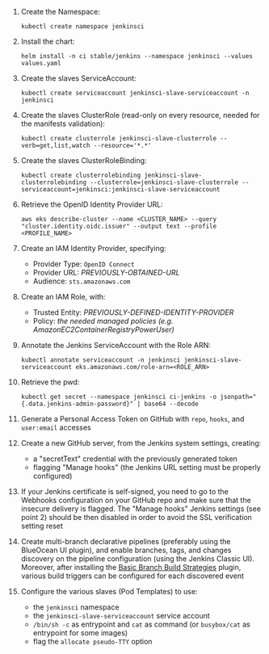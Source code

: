 1. Create the Namespace:
    ```
    kubectl create namespace jenkinsci
    ```

2. Install the chart:
    ```
    helm install -n ci stable/jenkins --namespace jenkinsci --values values.yaml
    ```

3. Create the slaves ServiceAccount:
    ```
    kubectl create serviceaccount jenkinsci-slave-serviceaccount -n jenkinsci
    ```

4. Create the slaves ClusterRole (read-only on every resource, needed for the manifests validation):
    ```
    kubectl create clusterrole jenkinsci-slave-clusterrole --verb=get,list,watch --resource='*.*'
    ```

5. Create the slaves ClusterRoleBinding:
    ```
    kubectl create clusterrolebinding jenkinsci-slave-clusterrolebinding --clusterrole=jenkinsci-slave-clusterrole --serviceaccount=jenkinsci:jenkinsci-slave-serviceaccount
    ```

6. Retrieve the OpenID Identity Provider URL:
    ```
    aws eks describe-cluster --name <CLUSTER_NAME> --query "cluster.identity.oidc.issuer" --output text --profile <PROFILE_NAME>
    ```

7. Create an IAM Identity Provider, specifying:
    * Provider Type: `OpenID Connect`
    * Provider URL: _PREVIOUSLY-OBTAINED-URL_
    * Audience: `sts.amazonaws.com`

8. Create an IAM Role, with:
    * Trusted Entity: _PREVIOUSLY-DEFINED-IDENTITY-PROVIDER_
    * Policy: _the needed managed policies (e.g. AmazonEC2ContainerRegistryPowerUser)_

9. Annotate the Jenkins ServiceAccount with the Role ARN:
    ```
    kubectl annotate serviceaccount -n jenkinsci jenkinsci-slave-serviceaccount eks.amazonaws.com/role-arn=<ROLE_ARN>
    ```

10. Retrieve the pwd:
    ```
    kubectl get secret --namespace jenkinsci ci-jenkins -o jsonpath="{.data.jenkins-admin-password}" | base64 --decode
    ```

11. Generate a Personal Access Token on GitHub with `repo`, `hooks`, and `user:email` accesses

12. Create a new GitHub server, from the Jenkins system settings, creating:
     * a "secretText" credential with the previously generated token
     * flagging "Manage hooks" (the Jenkins URL setting must be properly configured)

13. If your Jenkins certificate is self-signed, you need to go to the Webhooks configuration on your GitHub repo and make sure that the insecure delivery is flagged. The "Manage hooks" Jenkins settings (see point 2) should be then disabled in order to avoid the SSL verification setting reset

14. Create multi-branch declarative pipelines (preferably using the BlueOcean UI plugin), and enable branches, tags, and changes discovery on the pipeline configuration (using the Jenkins Classic UI). Moreover, after installing the [Basic Branch Build Strategies](https://plugins.jenkins.io/basic-branch-build-strategies) plugin, various build triggers can be configured for each discovered event

15. Configure the various slaves (Pod Templates) to use:
    * the `jenkinsci` namespace
    * the `jenkinsci-slave-serviceaccount` service account
    * `/bin/sh -c` as entrypoint and `cat` as command (or `busybox/cat` as entrypoint for some images)
    * flag the `allocate pseudo-TTY` option
